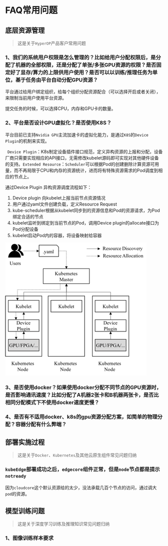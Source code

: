 # FAQ常用问题
## 底层资源管理
> 这是关于`HyperOP`产品客户常用问题

### 1、我们的系统用户权限是怎么管理的？比如给用户分配权限后，是分配了机器的全部权限，还是分配了单张/多张GPU资源的权限？是否固定好了显存/算力的上限供用户使用？是否可以以训练/推理任务为单位，基于任务由平台自动分配GPU资源？

平台通过给用户绑定组织，给每个组织分配资源配合（可以选择开启或者关闭），来限制当前用户使用平台资源。

提交任务的时候，可以选择CPU，内存和GPU卡的数量。

### 2、平台是否设计GPU虚拟化？是否使用K8S？

平台目前已支持`Nvidia GPU`主流加速卡的虚拟化能力，是通过`K8S`的`Device Plugin`的机制来实现。

` Device Plugin`：K8s制定设备插件接口规范，定义异构资源的上报和分配，设备厂商只需要实现相应的API接口，无需修改kubelet源码即可实现对其他硬件设备的支持。`Extended Resource`：`Scheduler`可以根据Pod的创建删除计算资源可用量，而不再局限于CPU和内存的资源统计，进而将有特殊资源需求的Pod调度到相应的节点上。

  通过Device Plugin 异构资源调度流程如下：

1. Device plugin 向kubelet上报当前节点资源情况
2. 用户通过yaml文件创建负载，定义Resource Request
3. kube-scheduler根据从kubelet同步到的资源信息和Pod的资源请求，为Pod绑定合适的节点
4. kubelet监听到绑定到当前节点的Pod，调用Device plugin的allocate接口为Pod分配设备
5. kubelet启动Pod内的容器，将设备映射给容器

![img](./images/异构资源调度示意图.jpg)

### 3、是否使用docker？如果使用docker分配不同节点的GPU资源时，是否影响通讯速度？比如分配了A机器2张卡和B机器两张卡，是否比相同分配模式下不使用docker速度更慢？



### 4、是否有不适用docker、k8s的gpu资源分配方案，如简单的物理分配？容器分配有什么弊端？



## 部署实施过程
>  这是关于`Docker`、`Kubernetes`及其他云原生组件常见问题归纳

### `kubeEdge`部署成功之后，`edgecore`组件正常，但是`node`节点都是提示`notready`

因为`cloudcore`这个默认资源给的太少，没法承载几百个节点的访问，通过调大`pod`的资源。

## 模型训练问题

>  这是关于深度学习训练及推理知识常见问题归纳

### 1、图像训练样本要求





